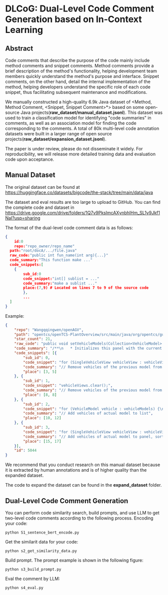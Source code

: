 # DLCoG: Dual-Level Code Comment Generation based on In-Context Learning

## Abstract

Code comments that describe the purpose of the code mainly include method comments and snippet comments. Method comments provide a brief description of the method's functionality, helping development team members quickly understand the method's purpose and interface. Snippet comments, on the other hand, detail the internal implementation of the method, helping developers understand the specific role of each code snippet, thus facilitating subsequent maintenance and modifications. 

We manually constructed a high-quality 6.9k Java dataset of <Method, Method Comment, \<Snippet, Snippet Comment>*> based on some open-source Java projects(**raw_dataset/manual_dataset.jsonl**). This dataset was used to train a classification model for identifying "code summaries" in comments, as well as an association model for finding the code corresponding to the comments. A total of 80k multi-level code annotation datasets were built in a larger range of open source projects(**raw_dataset/expansion_dataset.jsonl**).

The paper is under review, please do not disseminate it widely. For reproducibility, we will release more detailed training data and evaluation code upon acceptance.

## Manual Dataset

The original dataset can be found at https://huggingface.co/datasets/bigcode/the-stack/tree/main/data/java

The dataset and eval results are too large to upload to GitHub. You can find the complete code and dataset in https://drive.google.com/drive/folders/1Q7v9PkslmcAXynbhlHm_SL1y9Jkf1NaI?usp=sharing

The format of the dual-level code comment data is as follows:

```json
{
	id:0
	repo:"repo_owner/repo_name"
  path:"root/docA/.../file.java"
  raw_code:"public int fun_name(int arg){...}"
  code_summary:"This function make ..."
  code_snippets:[
  	{
  		sub_id:0
  		code_snippet:"int[] sublist = ..."
  		code_summary:"make a sublist ..."
  		place:(7,9) # Located on lines 7 to 9 of the source code
		},
		...
  ]
}
```

Example:

```json
{
	"repo": "Wangqqingwen/openAGV",
	"path": "opentcs/openTCS-PlantOverview/src/main/java/org/opentcs/guing/components/dialogs/VehiclesPanel.java",
	"star_count": 21,
	"raw_code": "public void setVehicleModels(Collection<VehicleModel> vehicleModels) {\n    // Remove vehicles of the previous model from panel\n    for (SingleVehicleView vehicleView : vehicleViews) {\n      panelVehicles.remove(vehicleView);\n    }\n\n    // Remove vehicles of the previous model from list\n    vehicleViews.clear();\n    // Add vehicles of actual model to list\n    for (VehicleModel vehicle : vehicleModels) {\n      vehicleViews.add(vehicleViewFactory.createSingleVehicleView(vehicle));\n    }\n\n    // Add vehicles of actual model to panel, sorted by name\n    for (SingleVehicleView vehicleView : vehicleViews) {\n      panelVehicles.add(vehicleView);\n    }\n\n    panelVehicles.revalidate();\n  }",
	"code_summary": "/**\n   * Initializes this panel with the current vehicles.\n   *\n   * @param vehicleModels The vehicle models.\n   */",
	"code_snippets": [{
		"sub_id": 0,
		"code_snippet": "for (SingleVehicleView vehicleView : vehicleViews) {\n      panelVehicles.remove(vehicleView);\n    }",
		"code_summary": "// Remove vehicles of the previous model from panel",
		"place": [3, 5]
	}, {
		"sub_id": 1,
		"code_snippet": "vehicleViews.clear();",
		"code_summary": "// Remove vehicles of the previous model from list",
		"place": [8, 8]
	}, {
		"sub_id": 2,
		"code_snippet": "for (VehicleModel vehicle : vehicleModels) {\n  vehicleViews.add(vehicleViewFactory.createSingleVehicleView(vehicle));\n}",
		"code_summary": "// Add vehicles of actual model to list",
		"place": [10, 12]
	}, {
		"sub_id": 3,
		"code_snippet": "for (SingleVehicleView vehicleView : vehicleViews) {\n      panelVehicles.add(vehicleView);\n    }",
		"code_summary": "// Add vehicles of actual model to panel, sorted by name",
		"place": [15, 17]
	}],
	"id": 5044
}
```

We recommend that you conduct research on this manual dataset because it is extracted by human annotations and is of higher quality than the expanded dataset.

The code to expand the dataset can be found in the **expand_dataset** folder.



## Dual-Level Code Comment Generation

You can perform code similarity search, build prompts, and use LLM to get two-level code comments according to the following process.
Encoding your code:

```
python S1_sentence_bert_encode.py
```

Get the similarit data for your code:

```
python s2_get_similarity_data.py
```

Build prompt. The prompt example is shown in the following figure:

```
python s3_build_prompt.py
```

Eval the comment by LLM:

```
python s4_eval.py
```


